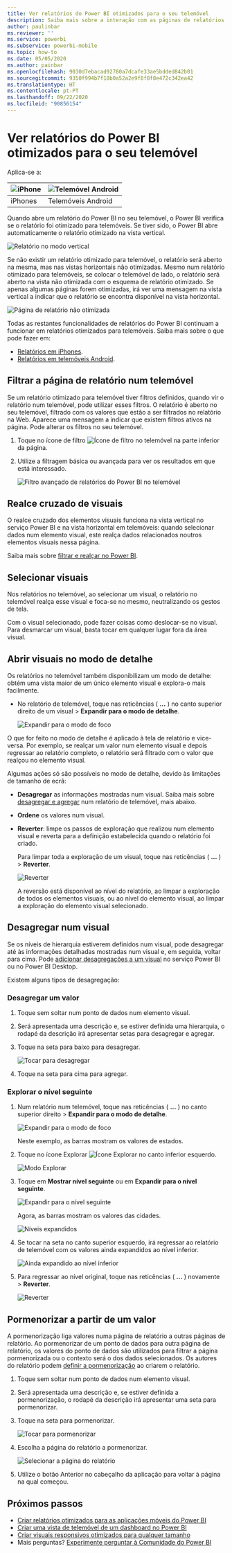 ```yaml
---
title: Ver relatórios do Power BI otimizados para o seu telemóvel
description: Saiba mais sobre a interação com as páginas de relatórios otimizadas para visualização nas aplicações móveis do Power BI.
author: paulinbar
ms.reviewer: ''
ms.service: powerbi
ms.subservice: powerbi-mobile
ms.topic: how-to
ms.date: 05/05/2020
ms.author: painbar
ms.openlocfilehash: 9030d7ebacad92780a7dcafe33ae5bdded842b01
ms.sourcegitcommit: 9350f994b7f18b0a52a2e9f8f8f8e472c342ea42
ms.translationtype: HT
ms.contentlocale: pt-PT
ms.lasthandoff: 09/22/2020
ms.locfileid: "90856154"
---
```

# <a name="view-power-bi-reports-optimized-for-your-phone"></a>Ver relatórios do Power BI otimizados para o seu telemóvel

Aplica-se a:

| ![iPhone](./media/mobile-apps-view-phone-report/ios-logo-40-px.png) | ![Telemóvel Android](./media/mobile-apps-view-phone-report/android-logo-40-px.png) |
|:--- |:--- |
| iPhones |Telemóveis Android |

Quando abre um relatório do Power BI no seu telemóvel, o Power BI verifica se o relatório foi otimizado para telemóveis. Se tiver sido, o Power BI abre automaticamente o relatório otimizado na vista vertical.

![Relatório no modo vertical](./media/mobile-apps-view-phone-report/07-power-bi-phone-report-portrait.png)

Se não existir um relatório otimizado para telemóvel, o relatório será aberto na mesma, mas nas vistas horizontais não otimizadas. Mesmo num relatório otimizado para telemóveis, se colocar o telemóvel de lado, o relatório será aberto na vista não otimizada com o esquema de relatório otimizado. Se apenas algumas páginas forem otimizadas, irá ver uma mensagem na vista vertical a indicar que o relatório se encontra disponível na vista horizontal.

![Página de relatório não otimizada](./media/mobile-apps-view-phone-report/06-power-bi-phone-report-page-not-optimized.png)

Todas as restantes funcionalidades de relatórios do Power BI continuam a funcionar em relatórios otimizados para telemóveis. Saiba mais sobre o que pode fazer em:

* [Relatórios em iPhones](mobile-reports-in-the-mobile-apps.md). 
* [Relatórios em telemóveis Android](mobile-reports-in-the-mobile-apps.md).

## <a name="filter-the-report-page-on-a-phone"></a>Filtrar a página de relatório num telemóvel
Se um relatório otimizado para telemóvel tiver filtros definidos, quando vir o relatório num telemóvel, pode utilizar esses filtros. O relatório é aberto no seu telemóvel, filtrado com os valores que estão a ser filtrados no relatório na Web. Aparece uma mensagem a indicar que existem filtros ativos na página. Pode alterar os filtros no seu telemóvel.

1. Toque no ícone de filtro ![Ícone de filtro no telemóvel](./media/mobile-apps-view-phone-report/power-bi-phone-filter-icon.png) na parte inferior da página.

2. Utilize a filtragem básica ou avançada para ver os resultados em que está interessado.
   
    ![Filtro avançado de relatórios do Power BI no telemóvel](./media/mobile-apps-view-phone-report/power-bi-iphone-advanced-filter-toronto.png)

## <a name="cross-highlight-visuals"></a>Realce cruzado de visuais
O realce cruzado dos elementos visuais funciona na vista vertical no serviço Power BI e na vista horizontal em telemóveis: quando selecionar dados num elemento visual, este realça dados relacionados noutros elementos visuais nessa página.

Saiba mais sobre [filtrar e realçar no Power BI](../../create-reports/power-bi-reports-filters-and-highlighting.md).

## <a name="select-visuals"></a>Selecionar visuais
Nos relatórios no telemóvel, ao selecionar um visual, o relatório no telemóvel realça esse visual e foca-se no mesmo, neutralizando os gestos de tela.

Com o visual selecionado, pode fazer coisas como deslocar-se no visual. Para desmarcar um visual, basta tocar em qualquer lugar fora da área visual.

## <a name="open-visuals-in-focus-mode"></a>Abrir visuais no modo de detalhe
Os relatórios no telemóvel também disponibilizam um modo de detalhe: obtém uma vista maior de um único elemento visual e explora-o mais facilmente.

* No relatório de telemóvel, toque nas reticências ( **...** ) no canto superior direito de um visual > **Expandir para o modo de detalhe**.
  
    ![Expandir para o modo de foco](media/mobile-apps-view-phone-report/power-bi-phone-report-focus-mode.png)

O que for feito no modo de detalhe é aplicado à tela de relatório e vice-versa. Por exemplo, se realçar um valor num elemento visual e depois regressar ao relatório completo, o relatório será filtrado com o valor que realçou no elemento visual.

Algumas ações só são possíveis no modo de detalhe, devido às limitações de tamanho de ecrã:

* **Desagregar** as informações mostradas num visual. Saiba mais sobre [desagregar e agregar](mobile-apps-view-phone-report.md#drill-down-in-a-visual) num relatório de telemóvel, mais abaixo.
* **Ordene** os valores num visual.
* **Reverter**: limpe os passos de exploração que realizou num elemento visual e reverta para a definição estabelecida quando o relatório foi criado.
  
    Para limpar toda a exploração de um visual, toque nas reticências ( **...** ) > **Reverter**.
  
    ![Reverter](media/mobile-apps-view-phone-report/power-bi-phone-report-revert-levels.png)
  
    A reversão está disponível ao nível do relatório, ao limpar a exploração de todos os elementos visuais, ou ao nível do elemento visual, ao limpar a exploração do elemento visual selecionado.   

## <a name="drill-down-in-a-visual"></a>Desagregar num visual
Se os níveis de hierarquia estiverem definidos num visual, pode desagregar até às informações detalhadas mostradas num visual e, em seguida, voltar para cima. Pode [adicionar desagregações a um visual](../end-user-drill.md) no serviço Power BI ou no Power BI Desktop.

Existem alguns tipos de desagregação:

### <a name="drill-down-on-a-value"></a>Desagregar um valor
1. Toque sem soltar num ponto de dados num elemento visual.
2. Será apresentada uma descrição e, se estiver definida uma hierarquia, o rodapé da descrição irá apresentar setas para desagregar e agregar.
3. Toque na seta para baixo para desagregar.

    ![Tocar para desagregar](media/mobile-apps-view-phone-report/report-drill-down.png)
    
4. Toque na seta para cima para agregar.

### <a name="drill-to-next-level"></a>Explorar o nível seguinte
1. Num relatório num telemóvel, toque nas reticências ( **...** ) no canto superior direito > **Expandir para o modo de detalhe**.
   
    ![Expandir para o modo de foco](media/mobile-apps-view-phone-report/power-bi-phone-report-focus-mode.png)
   
    Neste exemplo, as barras mostram os valores de estados.
2. Toque no ícone Explorar ![Ícone Explorar](./media/mobile-apps-view-phone-report/power-bi-phone-report-explore-icon.png) no canto inferior esquerdo.
   
    ![Modo Explorar](./media/mobile-apps-view-phone-report/power-bi-phone-report-explore-mode.png)
3. Toque em **Mostrar nível seguinte** ou em **Expandir para o nível seguinte**.
   
    ![Expandir para o nível seguinte](./media/mobile-apps-view-phone-report/power-bi-phone-report-expand-levels.png)
   
    Agora, as barras mostram os valores das cidades.
   
    ![Níveis expandidos](./media/mobile-apps-view-phone-report/power-bi-phone-report-expanded-levels.png)
4. Se tocar na seta no canto superior esquerdo, irá regressar ao relatório de telemóvel com os valores ainda expandidos ao nível inferior.
   
    ![Ainda expandido ao nível inferior](./media/mobile-apps-view-phone-report/power-bi-back-to-phone-report-expanded-levels.png)
5. Para regressar ao nível original, toque nas reticências ( **...** ) novamente > **Reverter**.
   
    ![Reverter](media/mobile-apps-view-phone-report/power-bi-phone-report-revert-levels.png)

## <a name="drill-through-from-a-value"></a>Pormenorizar a partir de um valor
A pormenorização liga valores numa página de relatório a outras páginas de relatório. Ao pormenorizar de um ponto de dados para outra página de relatório, os valores do ponto de dados são utilizados para filtrar a página pormenorizada ou o contexto será o dos dados selecionados.
Os autores do relatório podem [definir a pormenorização](../../create-reports/desktop-drillthrough.md) ao criarem o relatório.

1. Toque sem soltar num ponto de dados num elemento visual.
2. Será apresentada uma descrição e, se estiver definida a pormenorização, o rodapé da descrição irá apresentar uma seta para pormenorizar.
3. Toque na seta para pormenorizar.

    ![Tocar para pormenorizar](media/mobile-apps-view-phone-report/report-drill-through1.png)

4. Escolha a página do relatório a pormenorizar.

    ![Selecionar a página do relatório](media/mobile-apps-view-phone-report/report-drill-through2.png)

5. Utilize o botão Anterior no cabeçalho da aplicação para voltar à página na qual começou.


## <a name="next-steps"></a>Próximos passos
* [Criar relatórios otimizados para as aplicações móveis do Power BI](../../create-reports/desktop-create-phone-report.md)
* [Criar uma vista de telemóvel de um dashboard no Power BI](../../create-reports/service-create-dashboard-mobile-phone-view.md)
* [Criar visuais responsivos otimizados para qualquer tamanho](../../visuals/power-bi-report-visualizations.md)
* Mais perguntas? [Experimente perguntar à Comunidade do Power BI](https://community.powerbi.com/)